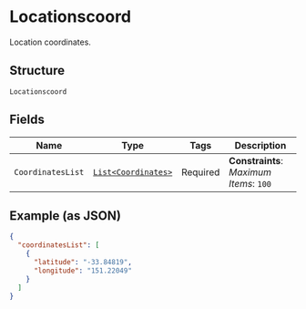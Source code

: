 
# Locationscoord

Location coordinates.

## Structure

`Locationscoord`

## Fields

| Name | Type | Tags | Description |
|  --- | --- | --- | --- |
| `CoordinatesList` | [`List<Coordinates>`](../../doc/models/coordinates.md) | Required | **Constraints**: *Maximum Items*: `100` |

## Example (as JSON)

```json
{
  "coordinatesList": [
    {
      "latitude": "-33.84819",
      "longitude": "151.22049"
    }
  ]
}
```

